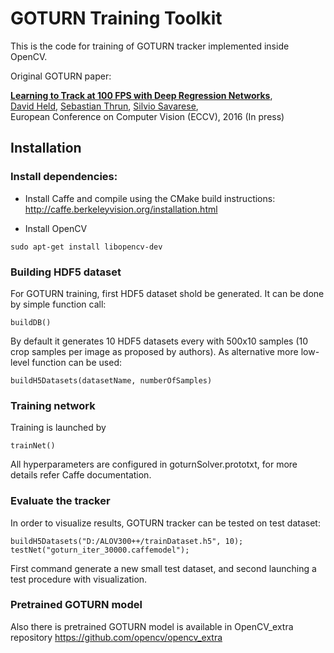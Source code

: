 # GOTURN Training Toolkit

This is the code for training of GOTURN tracker implemented inside OpenCV.

Original GOTURN paper:

**[Learning to Track at 100 FPS with Deep Regression Networks](http://davheld.github.io/GOTURN/GOTURN.html)**,
<br>
[David Held](http://davheld.github.io/),
[Sebastian Thrun](http://robots.stanford.edu/),
[Silvio Savarese](http://cvgl.stanford.edu/silvio/),
<br>
European Conference on Computer Vision (ECCV), 2016 (In press)

## Installation

### Install dependencies:

* Install Caffe and compile using the CMake build instructions:
http://caffe.berkeleyvision.org/installation.html

* Install OpenCV
```
sudo apt-get install libopencv-dev
```

### Building HDF5 dataset
For GOTURN training, first HDF5 dataset shold be generated. It can be done by simple function call:

```
buildDB()
```
By default it generates 10 HDF5 datasets every with 500x10 samples (10 crop samples per image as proposed by authors). As alternative more low-level function can be used:

```
buildH5Datasets(datasetName, numberOfSamples)
```
### Training network
Training is launched by
```
trainNet()
```
All hyperparameters are configured in goturnSolver.prototxt, for more details refer Caffe documentation.

### Evaluate the tracker
In order to visualize results, GOTURN tracker can be tested on test dataset:

```
buildH5Datasets("D:/ALOV300++/trainDataset.h5", 10);
testNet("goturn_iter_30000.caffemodel");
```
First command generate a new small test dataset, and second launching a test procedure with visualization.

### Pretrained GOTURN model

Also there is pretrained GOTURN model is available in OpenCV_extra repository
https://github.com/opencv/opencv_extra


